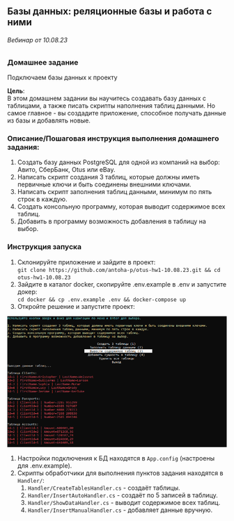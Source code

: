 ## Базы данных: реляционные базы и работа с ними
###### Вебинар от 10.08.23

### Домашнее задание
Подключаем базы данных к проекту

**Цель**:  
В этом домашнем задании вы научитесь создавать базу данных с таблицами, а также писать скрипты наполнения таблиц данными. Но самое главное - вы создадите приложение, способное получать данные из базы и добавлять новые.

### Описание/Пошаговая инструкция выполнения домашнего задания:
1. Создать базу данных PostgreSQL для одной из компаний на выбор: Авито, СберБанк, Otus или eBay.
2. Написать скрипт создания 3 таблиц, которые должны иметь первичные ключи и быть соединены внешними ключами.
3. Написать скрипт заполнения таблиц данными, минимум по пять строк в каждую.
4. Создать консольную программу, которая выводит содержимое всех таблиц.
5. Добавить в программу возможность добавления в таблицу на выбор.

### Инструкция запуска

1. Склонируйте приложение и зайдите в проект:  
   `git clone https://github.com/antoha-p/otus-hw1-10.08.23.git && cd otus-hw1-10.08.23`
2. Зайдите в каталог docker, скопируйте .env.example в .env и запустите докер:  
    `cd docker && cp .env.example .env && docker-compose up`
3. Откройте решение и запустите проект:

![alt text](screenshot.png)

1. Настройки подключения к БД находятся в `App.config` (настроены для .env.example).
2. Скрипты обработчики для выполнения пунктов задания находятся в `Handler/`:
   1. `Handler/CreateTablesHandler.cs` - создаёт таблицы.
   2. `Handler/InsertAutoHandler.cs` - создаёт по 5 записей в таблицу.
   3. `Handler/ShowDataHandler.cs` - выводит содержимое всех таблиц.
   4. `Handler/InsertManualHandler.cs` - добавляет данные вручную.